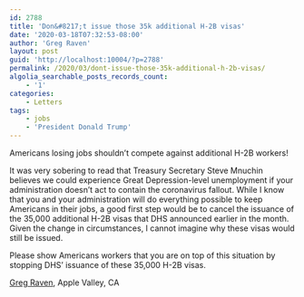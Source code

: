 ```yaml
---
id: 2788
title: 'Don&#8217;t issue those 35k additional H-2B visas'
date: '2020-03-18T07:32:53-08:00'
author: 'Greg Raven'
layout: post
guid: 'http://localhost:10004/?p=2788'
permalink: /2020/03/dont-issue-those-35k-additional-h-2b-visas/
algolia_searchable_posts_records_count:
    - '1'
categories:
    - Letters
tags:
    - jobs
    - 'President Donald Trump'
---
```


Americans losing jobs shouldn’t compete against additional H-2B workers!

It was very sobering to read that Treasury Secretary Steve Mnuchin believes we could experience Great Depression-level unemployment if your administration doesn’t act to contain the coronavirus fallout. While I know that you and your administration will do everything possible to keep Americans in their jobs, a good first step would be to cancel the issuance of the 35,000 additional H-2B visas that DHS announced earlier in the month. Given the change in circumstances, I cannot imagine why these visas would still be issued.

Please show Americans workers that you are on top of this situation by stopping DHS’ issuance of these 35,000 H-2B visas.

[Greg Raven](https://www.gregraven.org/), Apple Valley, CA
